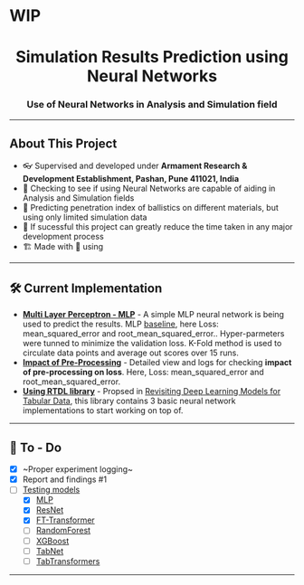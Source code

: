# WIP
<h1 align="center">Simulation Results Prediction using Neural Networks</h1>
<h3 align="center">Use of Neural Networks in Analysis and Simulation field</h3>

---
## About This Project
- 👓 Supervised and developed under **Armament Research & Development Establishment, Pashan, Pune 411021, India**
- 🔭 Checking to see if using Neural Networks are capable of aiding in Analysis and Simulation fields
- 🔮 Predicting penetration index of ballistics on different materials, but using only limited simulation data
- 🌱 If sucessful this project can greatly reduce the time taken in any major development process
- 🏗️ Made with 💖 using <img height="16" width="16" src="https://cdn.simpleicons.org/pytorch" style="vertical-align: bottom;"/>

---

## 🛠 Current Implementation

- **[Multi Layer Perceptron - MLP](LINK)** - A simple MLP neural network is being used to predict the results. MLP [baseline](https://wandb.ai/wrongcolor/HVIS_Baseline?workspace=user-wrongcolor), here Loss: mean_squared_error and root_mean_squared_error.. Hyper-parmeters were tunned to minimize the validation loss. K-Fold method is used to circulate data points and average out scores over 15 runs.
- **[Impact of Pre-Processing](https://wandb.ai/wrongcolor/HVIS_PreProcessingCheck?workspace=user-wrongcolor)** - Detailed view and logs for checking **impact of pre-processing on loss**. Here, Loss: mean_squared_error and root_mean_squared_error.
- **[Using RTDL library](https://github.com/Yura52/rtdl)** - Propsed in [Revisiting Deep Learning Models for Tabular Data](https://arxiv.org/abs/2106.11959), this library contains 3 basic neural network implementations to start working on top of.

---

## 💪 To - Do

- [x] ~Proper experiment logging~
- [x] Report and findings #1
- [ ] [Testing models](https://wandb.ai/wrongcolor/hvis_rtdl_baseline?workspace=user-wrongcolor)
  - [x] [MLP](https://arxiv.org/pdf/2106.11959.pdf)
  - [x] [ResNet](https://arxiv.org/pdf/2106.11959.pdf)
  - [x] [FT-Transformer](https://proceedings.neurips.cc/paper/2017/file/3f5ee243547dee91fbd053c1c4a845aa-Paper.pdf)
  - [ ] [RandomForest](https://scikit-learn.org/stable/modules/generated/sklearn.ensemble.RandomForestClassifier.html)
  - [ ] [XGBoost](https://xgboost.readthedocs.io/en/stable/index.html)
  - [ ] [TabNet](https://www.aaai.org/AAAI21Papers/AAAI-1063.ArikS.pdf)
  - [ ] [TabTransformers](https://arxiv.org/abs/2012.06678)
  <!-- - [ ] [GrowNet](https://arxiv.org/abs/2002.07971) -->
  <!-- - [ ] [Tree Ensemble Layers](https://arxiv.org/abs/2002.07772v2) -->
  <!-- - [ ] [Self Normalizing NN](https://arxiv.org/abs/1706.02515v5) -->
  <!-- - [ ] [Neural Oblivious Decision Ensembles](https://arxiv.org/abs/1909.06312) -->
  <!-- - [ ] [AutoInt](https://arxiv.org/abs/1810.11921v2) -->
  <!-- - [ ] [Deep and Cross NN](https://dl.acm.org/doi/pdf/10.1145/3124749.3124754) -->

---
